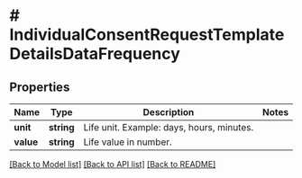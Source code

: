# # IndividualConsentRequestTemplateDetailsDataFrequency

## Properties

Name | Type | Description | Notes
------------ | ------------- | ------------- | -------------
**unit** | **string** | Life unit. Example: days, hours, minutes. |
**value** | **string** | Life value in number. |

[[Back to Model list]](../../README.md#models) [[Back to API list]](../../README.md#endpoints) [[Back to README]](../../README.md)

